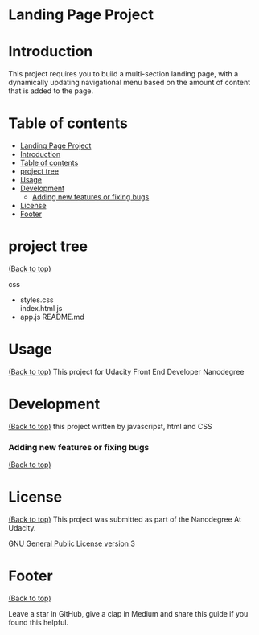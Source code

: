 
# Landing Page Project



# Introduction
This project requires you to build a multi-section landing page, with a dynamically updating navigational menu based on the amount of content that is added to the page.


# Table of contents



- [Landing Page Project](#project-title)
- [Introduction](#Introduction)
- [Table of contents](#table-of-contents)
- [project tree ](#installation)
- [Usage](#usage)
- [Development](#development)
    - [Adding new features or fixing bugs](#adding-new-features-or-fixing-bugs)
- [License](#license)
- [Footer](#footer)

# project tree 
[(Back to top)](#table-of-contents)

css
- styles.css    
index.html
js
- app.js
README.md


# Usage
[(Back to top)](#table-of-contents)
This project for Udacity Front End Developer Nanodegree


# Development
[(Back to top)](#table-of-contents)
this project written by javascripst, html and CSS


### Adding new features or fixing bugs
[(Back to top)](#table-of-contents)



# License
[(Back to top)](#table-of-contents)
This project was submitted as part of the Nanodegree At Udacity.


[GNU General Public License version 3](https://opensource.org/licenses/GPL-3.0)

# Footer
[(Back to top)](#table-of-contents)


Leave a star in GitHub, give a clap in Medium and share this guide if you found this helpful.


